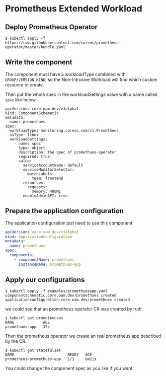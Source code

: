 # Prometheus Extended Workload

## Deploy Prometheus Operator

```shell script
$ kubectl apply -f https://raw.githubusercontent.com/coreos/prometheus-operator/master/bundle.yaml
```

## Write the component

The component must have a workloadType combined with `GROUP/VERSION.KIND`, so the Non-Intrusive Workload will find which custom resource to create.

Then put the whole spec in the workloadSettings value with a name called `spec` like below.

```
apiVersion: core.oam.dev/v1alpha1
kind: ComponentSchematic
metadata:
  name: promethues
spec:
  workloadType: monitoring.coreos.com/v1.Prometheus
  osType: linux
  workloadSettings:
    - name: spec
      type: object
      description: the spec of promethues-operator
      required: true
      value:
        serviceAccountName: default
        serviceMonitorSelector:
          matchLabels:
            team: frontend
        resources:
          requests:
            memory: 400Mi
        enableAdminAPI: true
```

## Prepare the application configuration

The application configuration just need to use this component. 

```yaml
apiVersion: core.oam.dev/v1alpha1
kind: ApplicationConfiguration
metadata:
  name: promethues
spec:
  components:
    - componentName: promethues
      instanceName: promethues-app
```

## Apply our configurations

```shell script
$ kubectl apply -f examples/promethuesapp.yaml
componentschematic.core.oam.dev/promethues created
applicationconfiguration.core.oam.dev/promethues created
```

we could see that an prometheus operator CR was created by rudr.

```shell script
$ kubectl get prometheuses
NAME             AGE
promethues-app   37s
```

Then the prometheus operator we create an real prometheus app described by the CR.

```shell script
$ kubectl get statefulset
NAME                        READY   AGE
prometheus-promethues-app   1/1     6m21s
```

You could change the component spec as you like if you want.